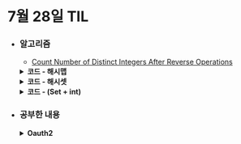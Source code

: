 # 7월 28일 TIL

* ### 알고리즘
    * [Count Number of Distinct Integers After Reverse Operations](https://leetcode.com/problems/count-number-of-distinct-integers-after-reverse-operations/description/)
    <details>
      <summary><strong>코드 - 해시맵</strong></summary>

     ```java

        import java.util.*;

        class Solution {
            public int countDistinctIntegers(int[] nums) {
                Map<Integer, Boolean> count = new HashMap<>();

                for(int num : nums){
                    count.put(num, true);
                    StringBuilder number = new StringBuilder(String.valueOf(num));
                    count.put(Integer.parseInt(number.reverse().toString()), true);
                }

                return count.size();
            }
        }       

    ```

    </details>

    <details>
    <summary><strong>코드 - 해시셋</strong></summary>

    * 해시맵보다 해시셋이 더 빠르게 넣는다.

     ```java

        import java.util.*;

        class Solution {
            public int countDistinctIntegers(int[] nums) {
                Set<Integer> answer = new HashSet<>();

                for(int num : nums){
                    answer.add(num);
                    answer.add(Integer.parseInt(new StringBuilder().append(num).reverse().toString()));
                }

                return answer.size();
            }
        }   

    ```

    </details>

    <details>
    <summary><strong>코드 - (Set + int)</strong></summary>

    * 문자열로 뒤집는 것이 아니라 int타입 그대로 뒤집기

     ```java

        import java.util.*;

        class Solution {
            public int countDistinctIntegers(int[] nums) {
                Set<Integer> answer = new HashSet<>();

                for(int num : nums){
                    answer.add(num);
                    answer.add(reverse(num));
                }

                return answer.size();
            }

            public int reverse(int num){
                int ret = 0;

                while(num > 0){
                    ret = ret * 10 + num % 10;
                    num /= 10;
                }

                return ret;
            }
        }

    ```

    </details>

 * ### 공부한 내용

    <details>
    <summary><strong>Oauth2</strong></summary>
    Oauth란 사전적으로 인터넷 사용자들이 비밀번호를 제공하지 않고 다른 웹 사이트 상의 자신들의 정보에 대해 웹 사이트나 어플리케이션의 접근 권한을 부여할 수 있는 공통적인 수단으로써 사용되는 접근 위임을 위한 개방형 표준이다. 다시 말해, 카카오, 네이버 등의 Open API에 ID,PW를 입력하여 인증 과정을 처리하는 방식이다.

    <br/>

    #### Oauth 2.0 구성요소

    | 구분 | 설명 |
    | ---- | ---- |
    |   Resource Server   |   Oauth2.0 서비스를 제공하고 Resource를 관리하는 서버    |
    |   Resource Owner   |   어플리케이션을 이용하려는 Resource Server의 계정을 소유하고 있는  사용자  |
    |   Client   |   Resource Server의 API를 사용해서 정보를 가져오려는 어플리케이션 서버 |
    |   Authorization Server   |   Client가 Resource Server의 서비스를 사용할 수 있게 인증하고, 토큰을 발행해주는 인증 서버   |
    |   AccessToken   |   JWT의 AccessToken으로 Resource Server에 요청해서 개인 정보를 받을 수 있다.   |
    |   RefreshToken   |   JWT의 RefreshToken으로 AccessToken을 재발급 받을 수 있다.   |


    <br/>

    #### Oauth 2.0 정책

    1. **Authorization Code Grant (권한 부여 승인 코드 방식)**
       * **주용 사용처**: 서버 사이드 어플리케이션
       * **특징**
         * 클라이언트는 authorization code를 이용해서 accessToken, refreshToken을 얻는다. refreshToken으로 accessToken 재발급 받는다.
       * **인증 과정**
         1. Resource Owner가 Client에 Oauth를 요청하면 Client에서 client_id, redirect_url, response_type=code를 포함하여 Authorization Server에 권한 부여 승인 코드를 요청한다.
         2. Authorization Server는 로그인 팝업을 출력하고 Resource Owner가 로그인을 하고, 로그인이 성공적으로 수행이 되면 권한 부여 승인 코드를 Client에게 전달한다.
         3. 그럼 Client가 Authorization Server에 client_id, client_secret, redirect_url, grant_type=authorization_code와 함께 권한 부여 승인 코드를 보내서 AccessToken를 요청한다.
         4. Authorization Server는 AccessToken을 Client에게 전달하고, Client는 AccessToken을 Resource Server에 보내서 Client가 요청한 resource를 보낸다.
         5. Client을 통해 Resource Owner가 resource를 확인한다.

    2. **Implicit Grant (암묵적 승인 방식)**
       * **주용 사용처**: 클라이언트 사이드 어플리케이션
       * **특징**
         * authorization code 과정 없이 바로 accessToken을 받는다.
         * 보안 상의 이유로 refreshToken을 사용하지 않는다.
       * **인증 과정**
         1. Resource Owner가 Client에 Oauth를 요청하면 Client에서 client_id, redirect_url, response_type=token를 포함하여 Authorization Server에 접근 권한을 요청한다.
         2. Authorization Server는 로그인 팝업을 출력하고, Resource Owner가 로그인을 한다.
         3. 로그인이 성공하면, Authorization Server는 AccessToken을 Client에게 전달하고, Client는 AccessToken을 Resource Server에 보내서 Client가 요청한 resource를 보낸다.
         4. Client을 통해 Resource Owner가 resource를 확인한다.
         
     3. **Resource Owner Password Credentials Grant (자원 소유자 자격증명 승인 방식)**
        * **주용 사용처**: 사용자와 서비스 제공자 강의 높은 신뢰 관계가 있는 경우
        * **특징**
          * 사용자의 username과 password를 직접 사용하여 accessToken을 사용한다.
          * refreshToken 이용 가능하다.
        * **인증 과정**
         1. Resource Owner가 Client에 username, password를 전달하면서 사용 요청을 보내고, Client는 client_id, username, password, response_type=password를 포함하여 Authorization Server에 AccessToken을 요청한다.
         2. Authorization Server는 AccessToken을 Client에 전달하고 Client는 Resource Server에 AccessToken을 전달하면서 제한된 resource를 요청한다.
         3. Resource Server는 Client가 요청한 resource를 전달하고, Resource Owner는 Client를 통해 resource를 확인한다.
         
     4. **Client Credentials Grant (클라이언트 자격증명 승인 방식)**
        * **주용 사용처**: Client자체의 리소스에 접근할 때
        * **특징**
          * 클라이언트가 자신의 client_id와 client_secret을 사용하여 accessToken을 얻는다.
          * resource owner의 개입 없이 Client가 직접 권한 부여를 받는다.
          
        * **인증 과정**
        1. Client가 client_id, client_secret, grant_type=client_credentials를 Authorization Server에 보내면서 AccessToken을 요청한다.
        2. Authorization Server가 Client에 AccessToken을 발급하고, Client는 그 AccessToken을 사용하여 Resource Server에 제한된 resource를 요청한다.
        3. Resource Server는 Client가 요청한 resource를 전달한다.

    </details>